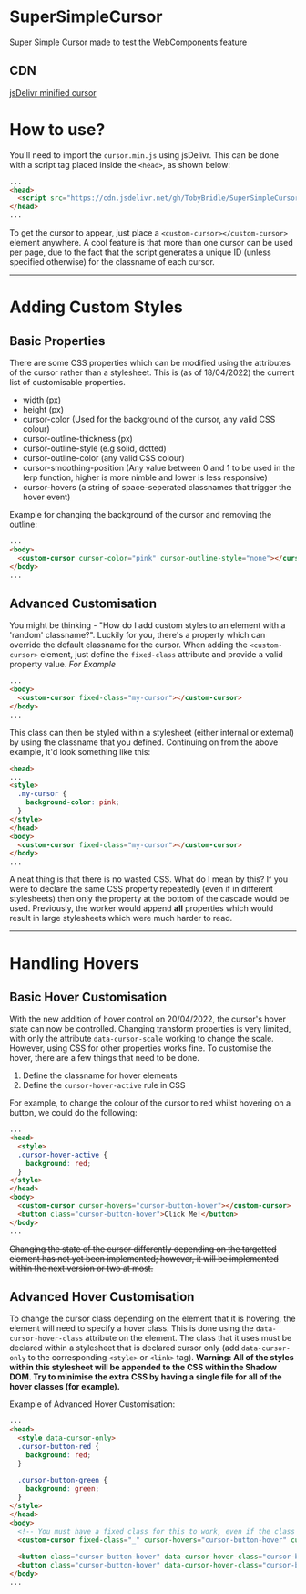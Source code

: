 # SuperSimpleCursor
Super Simple Cursor made to test the WebComponents feature

## CDN
[jsDelivr minified cursor](https://cdn.jsdelivr.net/gh/TobyBridle/SuperSimpleCursor@5f840478a6c3751365f368c36525f848baaba066/cursor.min.js)

# How to use?
You'll need to import the `cursor.min.js` using jsDelivr. This can be done with a script tag placed inside the `<head>`, as shown below:
```html
...
<head>
  <script src="https://cdn.jsdelivr.net/gh/TobyBridle/SuperSimpleCursor@5f840478a6c3751365f368c36525f848baaba066/cursor.min.js"></script>
</head>
...
```

To get the cursor to appear, just place a `<custom-cursor></custom-cursor>` element anywhere. A cool feature is
that more than one cursor can be used per page, due to the fact that the script generates a unique ID (unless specified otherwise)
for the classname of each cursor.

---

# Adding Custom Styles

## Basic Properties
There are some CSS properties which can be modified using the attributes of the cursor rather than a stylesheet. This is (as of 18/04/2022) the
current list of customisable properties.
- width (px)
- height (px)
- cursor-color (Used for the background of the cursor, any valid CSS colour)
- cursor-outline-thickness (px)
- cursor-outline-style (e.g solid, dotted)
- cursor-outline-color (any valid CSS colour)
- cursor-smoothing-position (Any value between 0 and 1 to be used in the lerp function, higher is more nimble and lower is less responsive)
- cursor-hovers (a string of space-seperated classnames that trigger the hover event)

Example for changing the background of the cursor and removing the outline:
```html
...
<body>
  <custom-cursor cursor-color="pink" cursor-outline-style="none"></cursor>
</body>
...
```

## Advanced Customisation

You might be thinking - "How do I add custom styles to an element with a 'random' classname?".
Luckily for you, there's a property which can override the default classname for the cursor.
When adding the `<custom-cursor>` element, just define the `fixed-class` attribute and provide a valid property value.
*For Example*

```html
...
<body>
  <custom-cursor fixed-class="my-cursor"></custom-cursor>
</body>
...
```
  
This class can then be styled within a stylesheet (either internal or external) by using the classname that you defined.
Continuing on from the above example, it'd look something like this:
  
```html
<head>
...
<style>
  .my-cursor {
    background-color: pink;
  }
</style>
</head>
<body>
  <custom-cursor fixed-class="my-cursor"></custom-cursor>
</body>
...
```
  
A neat thing is that there is no wasted CSS. What do I mean by this? If you were to declare the same CSS property
repeatedly (even if in different stylesheets) then only the property at the bottom of the cascade would be used. Previously, the worker
would append **all** properties which would result in large stylesheets which were much harder to read.

---

# Handling Hovers

## Basic Hover Customisation

With the new addition of hover control on 20/04/2022, the cursor's hover state can now be controlled. Changing transform properties is very limited, with only the attribute `data-cursor-scale` working to change the scale. However, using CSS for other properties works fine. To customise the hover, there are a few things that need to be done.

1. Define the classname for hover elements
2. Define the `cursor-hover-active` rule in CSS

For example, to change the colour of the cursor to red whilst hovering on a button, we could do the following:

```html
...
<head>
  <style>
  .cursor-hover-active {
    background: red;
  }
</style>
</head>
<body>
  <custom-cursor cursor-hovers="cursor-button-hover"></custom-cursor>
  <button class="cursor-button-hover">Click Me!</button>
</body>
...
```

~~Changing the state of the cursor differently depending on the targetted element has not yet been implemented; however, it will be implemented
within the next version or two at most.~~

## Advanced Hover Customisation

To change the cursor class depending on the element that it is hovering, the element will need to specify a hover class. This is done
using the `data-cursor-hover-class` attribute on the element. The class that it uses must be declared within a stylesheet that is
declared cursor only (add `data-cursor-only` to the corresponding `<style>` or `<link>` tag). **Warning: __All__ of the styles within
this stylesheet will be appended to the CSS within the Shadow DOM. Try to minimise the extra CSS by having a single file for all of the hover
classes (for example).**

Example of Advanced Hover Customisation:
```html
...
<head>
  <style data-cursor-only>
  .cursor-button-red {
    background: red;
  }
    
  .cursor-button-green {
    background: green;
  }
</style>
</head>
<body>
  <!-- You must have a fixed class for this to work, even if the class does not exist -->
  <custom-cursor fixed-class="_" cursor-hovers="cursor-button-hover" cursor-color="yellow"></custom-cursor>
  
  <button class="cursor-button-hover" data-cursor-hover-class="cursor-button-red">I turn the cursor red!</button>
  <button class="cursor-button-hover" data-cursor-hover-class="cursor-button-green">I turn the cursor green!</button>
</body>
...
```
